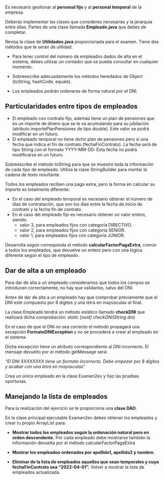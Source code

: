 Es necesario gestionar al **personal fijo** y al **personal temporal** de la empresa. 

Deberás implementar las clases que consideres necesarias y la jerarquía entre ellas. Partes de una clase llamada **Empleado.java** que debes de completar.

Revisa la clase de **Utilidades.java** proporcionada para el examen. Tiene dos métodos que te serán de utilidad.

- Para tener control del número de empleados dados de alta en el sistema, debes utilizar un contador que se pueda consultar en cualquier momento.

- Sobreescribe adecuadamente los métodos heredados de Object (toString, hashCode, equals).

- Los empleados podrán ordenarse de forma natural por el DNI.

## Particularidades entre tipos de empleados

- El empleado con contrato fijo, además tiene un plan de pensiones que es un importe de dinero que se le va acumulando para su jubilación (atributo importePlanPensiones de tipo double). Este valor se podrá modificar en un futuro.
- El empleado temporal no tiene dicho plan de pensiones pero sí una fecha que indica el fin de contrato (fechaFinContrato). La fecha será de tipo String con el formato YYYY-MM-DD. Esta fecha no podrá modificarse en un futuro.

Sobreescribe el método toString para que se muestre toda la información de cada tipo de empleado. Utiliza la clase StringBuilder para montar la cadena de texto resultante.

Todos los empleados reciben una paga extra, pero la forma en calcular su importe es totalmente diferente:

- En el caso del empleado temporal es necesario obtener el número de días de contratación, que son los días entre la fecha de inicio de contrato y la fecha fin de contrato.
- En el caso del empleado fijo es necesario obtener un valor entero, siendo:
  - valor 3, para empleados fijos con categoría DIRECTIVO.
  - valor 2, para empleados fijos con categoría SENIOR.
  - valor 1, para empleados fijos con categoría JUNIOR.

Desarrolla según corresponda el método **calcularFactorPagaExtra**, común a todos los empleados, que devuelve un entero pero con una lógica diferente según el tipo de empleado.

## Dar de alta a un empleado

Para dar de alta a un empleado consideramos que todos los campos se introducen correctamente, no hay que validarlos, salvo del DNI.

Antes de dar de alta a un empleado hay que comprobar previamente que el DNI esté compuesto por 8 dígitos y una letra en mayúsculas al final. 

La clase Empleado tendrá un método estático llamado **checkDNI** que realizará dicha comprobación: *static [void] checkDNI(String dni)*

En el caso de que el DNI no sea correcto el método propagará una excepción **FormatoDNIException** y no se procederá a crear al empleado en el sistema. 

Dicha excepción tiene un atributo correspondiente al DNI incorrecto. El mensaje devuelto por el método getMessage será:

*“El DNI  XXXXXXXX tiene un formato incorrecto. Debe empezar por 8 dígitos y acabar con una letra en mayúsculas”*

Crea un único empleado en la clase Examen2ev y haz las pruebas oportunas.


## Manejando la lista de empleados

Para la realización del ejercicio se te proporciona una **clase DAO**. 

En la clase principal ejecutable Examen2ev debes obtener los empleados y crear tu propio ArrayList para:

- **Mostrar todos los empleados según la ordenación natural pero en orden descendente.** Por cada empleado debe mostrarse también la información devuelta por el método calcularFactorPagaExtra

- **Mostrar los empleados ordenados por apellido1, apellido2 y nombre.**

- **Eliminar de la lista de empleados aquellos que sean temporales y cuya fechaFinContrato sea “2022-04-01”.** Volver a mostrar la lista de empleados actualizada.





